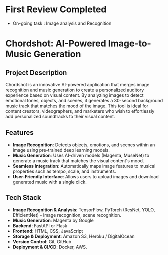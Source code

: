 # First Review Completed
  - On-going task : Image analysis and Recognition
# Chordshot: AI-Powered Image-to-Music Generation

## Project Description
Chordshot is an innovative AI-powered application that merges image recognition and music generation to create a personalized auditory experience based on visual content. By analyzing images to detect emotional tones, objects, and scenes, it generates a 30-second background music track that matches the mood of the image. This tool is ideal for content creators, videographers, and marketers who wish to effortlessly add personalized soundtracks to their visual content.

## Features
- **Image Recognition**: Detects objects, emotions, and scenes within an image using pre-trained deep learning models.
- **Music Generation**: Uses AI-driven models (Magenta, MuseNet) to generate a music track that matches the visual content's mood.
- **Seamless Integration**: Automatically maps image features to musical properties such as tempo, scale, and instruments.
- **User-Friendly Interface**: Allows users to upload images and download generated music with a single click.

## Tech Stack
- **Image Recognition & Analysis**: TensorFlow, PyTorch (ResNet, YOLO, EfficientNet) - Image recognition, scene recognition.
- **Music Generation**: Magenta by Google
- **Backend**: FastAPI or Flask
- **Frontend**: HTML, CSS, JavaScript
- **Storage & Deployment**: Amazon S3, Heroku / DigitalOcean
- **Version Control**: Git, GitHub
- **Deployment & CI/CD**: Docker, AWS.
